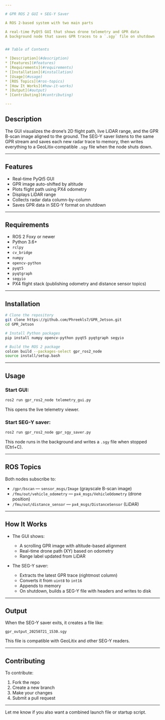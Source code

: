 ```yaml
---

# GPR ROS 2 GUI + SEG-Y Saver

A ROS 2-based system with two main parts

A real-time PyQt5 GUI that shows drone telemetry and GPR data
A background node that saves GPR traces to a `.sgy` file on shutdown


## Table of Contents

* [Description](#description)
* [Features](#features)
* [Requirements](#requirements)
* [Installation](#installation)
* [Usage](#usage)
* [ROS Topics](#ros-topics)
* [How It Works](#how-it-works)
* [Output](#output)
* [Contributing](#contributing)

---
```


## Description

The GUI visualizes the drone’s 2D flight path, live LiDAR range, and the GPR B-scan image aligned to the ground.
The SEG-Y saver listens to the same GPR stream and saves each new radar trace to memory, then writes everything to a GeoLitix-compatible `.sgy` file when the node shuts down.

---

## Features

* Real-time PyQt5 GUI
* GPR image auto-shifted by altitude
* Plots flight path using PX4 odometry
* Displays LiDAR range
* Collects radar data column-by-column
* Saves GPR data in SEG-Y format on shutdown

---

## Requirements

* ROS 2 Foxy or newer
* Python 3.6+
* `rclpy`
* `cv_bridge`
* `numpy`
* `opencv-python`
* `pyqt5`
* `pyqtgraph`
* `segyio`
* PX4 flight stack (publishing odometry and distance sensor topics)

---

## Installation

```bash
# Clone the repository
git clone https://github.com/Phreekls7/GPR_Jetson.git
cd GPR_Jetson

# Install Python packages
pip install numpy opencv-python pyqt5 pyqtgraph segyio

# Build the ROS 2 package
colcon build --packages-select gpr_ros2_node
source install/setup.bash
```

---

## Usage

### Start GUI:

```bash
ros2 run gpr_ros2_node telemetry_gui.py
```

This opens the live telemetry viewer.

### Start SEG-Y saver:

```bash
ros2 run gpr_ros2_node gpr_sgy_saver.py
```

This node runs in the background and writes a `.sgy` file when stopped (Ctrl+C).

---

## ROS Topics

Both nodes subscribe to:

* `/gpr/bscan` — `sensor_msgs/Image` (grayscale B-scan image)
* `/fmu/out/vehicle_odometry` — `px4_msgs/VehicleOdometry` (drone position)
* `/fmu/out/distance_sensor` — `px4_msgs/DistanceSensor` (LiDAR)

---

## How It Works

* The GUI shows:

  * A scrolling GPR image with altitude-based alignment
  * Real-time drone path (XY) based on odometry
  * Range label updated from LiDAR

* The SEG-Y saver:

  * Extracts the latest GPR trace (rightmost column)
  * Converts it from `uint8` to `int16`
  * Appends to memory
  * On shutdown, builds a SEG-Y file with headers and writes to disk

---

## Output

When the SEG-Y saver exits, it creates a file like:

```
gpr_output_20250721_1530.sgy
```

This file is compatible with GeoLitix and other SEG-Y readers.

---

## Contributing

To contribute:

1. Fork the repo
2. Create a new branch
3. Make your changes
4. Submit a pull request

---

Let me know if you also want a combined launch file or startup script.
